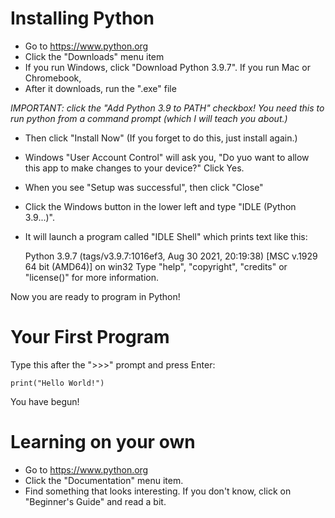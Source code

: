 # Installing Python

* Go to <https://www.python.org>
* Click the "Downloads" menu item
* If you run Windows, click "Download Python 3.9.7". If you run Mac or Chromebook, 
* After it downloads, run the ".exe" file

*IMPORTANT: click the "Add Python 3.9 to PATH" checkbox! You need this to run python from a command prompt (which I will teach you about.)*

* Then click "Install Now" (If you forget to do this, just install again.)
* Windows "User Account Control" will ask you, "Do yuo want to allow this app to make changes to your device?" Click Yes.
* When you see "Setup was successful", then click "Close"
* Click the Windows button in the lower left and type "IDLE (Python 3.9...)".
* It will launch a program called "IDLE Shell" which prints text like this:

    Python 3.9.7 (tags/v3.9.7:1016ef3, Aug 30 2021, 20:19:38) [MSC v.1929 64 bit (AMD64)] on win32
    Type "help", "copyright", "credits" or "license()" for more information.
    >>> 

Now you are ready to program in Python!

# Your First Program

Type this after the ">>>" prompt and press Enter:

    
    print("Hello World!")
    

You have begun!

# Learning on your own

* Go to <https://www.python.org>
* Click the "Documentation" menu item. 
* Find something that looks interesting. If you don't know, click on "Beginner's Guide" and read a bit.
